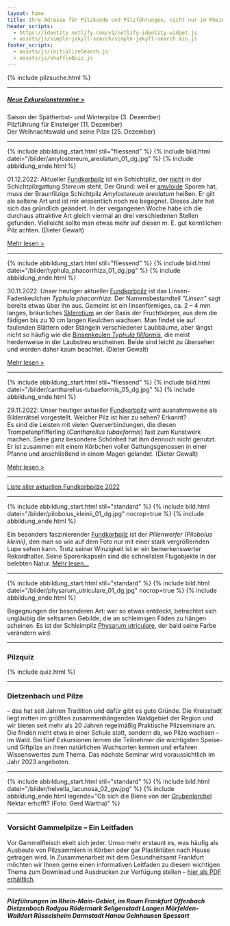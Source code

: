 ```yaml
---
layout: home
title: Ihre Adresse für Pilzkunde und Pilzführungen, nicht nur im Rhein-Main-Gebiet
header_scripts:
  - https://identity.netlify.com/v1/netlify-identity-widget.js
  - assets/js/simple-jekyll-search/simple-jekyll-search.min.js
footer_scripts:
  - assets/js/initializeSearch.js
  - assets/js/shuffleQuiz.js
---
```

{% include pilzsuche.html %}

- - -

##### [Neue Exkursionstermine >](/termine)

Saison der Spätherbst- und Winterpilze (3. Dezember)\
Pilzführung für Einsteiger (11. Dezember)\
Der Weihnachtswald und seine Pilze (25. Dezember)

- - -

{% include abbildung_start.html stil="fliessend" %}
{% include bild.html datei="/bilder/amylostereum_areolatum_01_dg.jpg" %}
{% include abbildung_ende.html %}

01.12.2022: Aktueller [Fundkorbpilz](AA "Glossar-") ist ein Schichtpilz, der <ins>nicht</ins> in der Schichtpilzgattung *Stereum* steht. Der Grund: weil er [amyloide](amyloid "Glossar") Sporen hat, muss der Braunfilzige Schichtpilz *Amylostereum areolatum* heißen. Er gilt als seltene Art und ist mir wissentlich noch nie begegnet. Dieses Jahr hat sich das gründlich geändert. In der vergangenen Woche habe ich die durchaus attraktive Art gleich viermal an drei verschiedenen Stellen gefunden. Vielleicht sollte man etwas mehr auf diesen m. E. gut kenntlichen Pilz achten.  (Dieter Gewalt)

[Mehr lesen >](/pilze/amylostereum-areolatum-braunfilziger-schichtpilz)

<div style="clear:  both"></div>

- - -

{% include abbildung_start.html stil="fliessend" %}
{% include bild.html datei="/bilder/typhula_phacorrhiza_01_dg.jpg" %}
{% include abbildung_ende.html %}

30.11.2022: Unser heutiger aktueller [Fundkorbpilz](AA "Glossar-") ist das Linsen-Fadenkeulchen *Typhula phacorrhiza*. Der Namensbestandteil *"Linsen"* sagt bereits etwas über ihn aus. Gemeint ist ein linsenförmiges, ca. 2 – 4 mm langes, bräunliches [Sklerotium](Sklerotium "Glossar") an der Basis der Fruchtkörper, aus dem die fädigen bis zu 10 cm langen Keulchen wachsen. Man findet sie auf faulenden Blättern oder Stängeln verschiedener Laubbäume, aber längst nicht so häufig wie die [Binsenkeulen *Typhula filiformis*](/pilze/typhula-filiformis-binsenkeule), die meist herdenweise in der Laubstreu erscheinen. Beide sind leicht zu übersehen und werden daher kaum beachtet. (Dieter Gewalt)

[Mehr lesen >](/pilze/typhula-phacorrhiza-linsen-fadenkeulchen)

<div style="clear:  both"></div>

- - -

{% include abbildung_start.html stil="fliessend" %}
{% include bild.html datei="/bilder/cantharellus-tubaeformis_05_dg.jpg" %}
{% include abbildung_ende.html %}

29.11.2022:  Unser heutiger aktueller [Fundkorbpilz](AA "Glossar-") wird ausnahmsweise als Bilderrätsel vorgestellt. Welcher Pilz ist hier zu sehen? Erkannt?\
Es sind die Leisten mit vielen Querverbindungen, die diesen Trompetenpfifferling (*Cantharellus tubaeformis*) fast zum Kunstwerk  machen. Seine ganz besondere Schönheit hat ihm dennoch nicht genutzt. Er ist zusammen mit einem Körbchen voller Gattungsgenossen in einer Pfanne und anschließend in einem Magen gelandet. (Dieter Gewalt)

[Mehr lesen >](/pilze/cantharellus-tubaeformis-trompetenpfifferling)

<div style="clear:  both"></div>

- - -

[Liste aller aktuellen Fundkorbpilze 2022](/artikel/liste-aller-aktuellen-fundkorbpilze-2022.html)

- - -

{% include abbildung_start.html stil="standard" %}
{% include bild.html datei="/bilder/pilobolus_kleinii_01_dg.jpg" nocrop=true %}
{% include abbildung_ende.html %}

Ein besonders faszinierender [Fundkorbpilz](AA "Glossar-") ist der *Pillenwerfer (Pilobolus kleinii)*, den man so wie auf dem Foto nur mit einer stark vergrößernden Lupe sehen kann. Trotz seiner Winzigkeit ist er ein bemerkenswerter Rekordhalter. Seine Sporenkapseln sind die schnellsten Flugobjekte in der belebten Natur. [Mehr lesen...](/pilze/pilobolus-kleinii-pillenwerfer)

- - -

{% include abbildung_start.html stil="standard" %}
{% include bild.html datei="/bilder/physarum_utriculare_01_dg.jpg" nocrop=true %}
{% include abbildung_ende.html %}

Begegnungen der besonderen Art: wer so etwas entdeckt, betrachtet sich ungläubig die seltsamen Gebilde, die an schleimigen Fäden zu hängen scheinen. Es ist der Schleimpilz [Physarum utriculare](/pilze/physarum-utriculare-fadenfruchtschleimpilz), der bald seine Farbe verändern wird.

- - -

### Pilzquiz

{% include quiz.html %}

- - -

### Dietzenbach und Pilze

– das hat seit Jahren Tradition und dafür gibt es gute Gründe. Die Kreisstadt liegt mitten im größten zusammenhängenden Waldgebiet der Region und wir bieten seit mehr als 20 Jahren regelmäßig Praktische Pilzseminare an. Die finden nicht etwa in einer Schule statt, sondern da, wo Pilze wachsen – im Wald. Bei fünf Exkursionen lernen die Teilnehmer die wichtigsten Speise- und Giftpilze an ihren natürlichen Wuchsorten kennen und erfahren Wissenswertes zum Thema. Das nächste Seminar wird voraussichtlich im Jahr 2023 angeboten.  

- - -

{% include abbildung_start.html stil="standard" %}
{% include bild.html datei="/bilder/helvella_lacunosa_02_gw.jpg" %}
{% include abbildung_ende.html legende="Ob sich die Biene von der <a href='/pilze/helvella-lacunosa-grubenlorchel'>Grubenlorchel</a> Nektar erhofft?  (Foto: Gerd Wartha)" %}

- - -

### Vorsicht Gammelpilze – Ein Leitfaden

Vor Gammelfleisch ekelt sich jeder. Umso mehr erstaunt es, was häufig als Ausbeute von Pilzsammlern in Körben oder gar Plastiktüten nach Hause getragen wird. In Zusammenarbeit mit dem Gesundheitsamt Frankfurt möchten wir Ihnen gerne einen informativen Leitfaden zu diesem wichtigen Thema zum Download und Ausdrucken zur Verfügung stellen – [hier als PDF erhältlich](/assets/docs/Fundkorb.de-Gammelpilze.pdf).

- - -

##### Pilzführungen im Rhein-Main-Gebiet, im Raum Frankfurt Offenbach Dietzenbach Rodgau Rödermark Seligenstadt Langen Mörfelden-Walldort Rüsselsheim Darmstadt Hanau Gelnhausen Spessart
